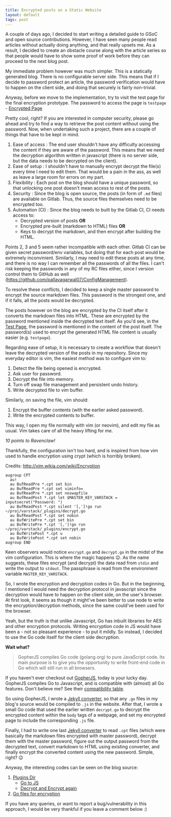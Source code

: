 ```yaml
---
title: Encrypted posts on a Static Website
layout: default
tags: post
---
```


A couple of days ago, I decided to start writing a detailed guide to GSoC and
open source contributions. However, I have seen many people read articles
without actually doing anything, and that really upsets me. As a result, I
decided to create an obstacle course along with the article series so that
people would have to show some proof of work before they can proceed to the
next blog post.

My immediate problem however was much simpler. This is a statically generated
blog. There is no configurable server side. This means that if I decide to
password protect an article, the password verification would have to happen
on the client side, and doing that securely is fairly non-trivial.

Anyway, before we move to the implementation, try to visit the test page for
the final encryption prototype. The password to access the page is `testpage` -
[Encrypted Page](/encrypted/testpage)

Pretty cool, right? If you are interested in computer security, please go ahead
and try to find a way to retrieve the post content without using the password.
Now, when undertaking such a project, there are a couple of things that have to
be kept in mind.

1. Ease of access
    : The end user shouldn't have any difficulty accessing the content if they
    are aware of the password. This means that we need the decryption algorithm
    written in javascript (there is no server side, but the data needs to be
    decrypted on the client).
2. Ease of setup
    : I shouldn't have to manually encrypt decrypt the file(s) every time I need
    to edit them. That would be a pain in the ass, as well as leave a large room
    for errors on my part.
3. Flexibility
    : Each post on the blog should have a unique password, so that unlocking one
    post doesn't mean access to rest of the posts.
4. Security
    : Since the blog is open source, the posts (in form of `.md` files) are
    available on Gitlab. Thus, the source files themselves need to be encrypted
    too.
5. Automation (CI)
    : Since the blog needs to built by the Gitlab CI, CI needs access to:
    - Decrypted version of posts **OR**
    - Encrypted pre-built (markdown to HTML) files **OR**
    - Keys to decrypt the markdown, and then encrypt after building the HTML.

Points 2, 3 and 5 seem rather incompatible with each other. Gitlab CI can be
given secret password/env variables, but doing that for each post would be
extremely inconvinient. Similarly, I may need to edit these posts at any time,
and there is no way I can remember all the passwords of all the files. I can't
risk keeping the passwords in any of my RC files either, since I version
control them to GitHub as well
(<https://github.com/pallavagarwal07/ConfigManagement>).

To resolve these conflicts, I decided to keep a single master password to
encrypt the source markdown files. This password is the strongest one, and if
it falls, all the posts would be decrypted.

The posts however on the blog are encrypted by the CI itself after it converts
the markdown files into HTML. These are encrypted by the password mentioned
inside the decrypted text itself. As you'd see, in the [Test
Page](/encrypted/testpage), the password is mentioned in the content of the
post itself. The password(s) used to encrypt the generated HTML file content
is usually easier (e.g. `testpage`).

Regarding ease of setup, it is necessary to create a workflow that doesn't
leave the decrypted version of the posts in my repository. Since my everyday
editor is vim, the easiest method was to configure vim to:

1. Detect the file being opened is encrypted.
2. Ask user for password.
3. Decrypt the file into memory.
4. Turn off swap file management and persistent undo history.
5. Write decrypted file to vim buffer.

Similarly, on saving the file, vim should:

1. Encrypt the buffer contents (with the earlier asked password).
2. Write the encrypted contents to buffer.

This way, I open my file normally with vim (or neovim), and edit my file as
usual. Vim takes care of all the heavy lifting for me.

*10 points to Ravenclaw!*

Thankfully, the configuration isn't too hard, and is inspired from how vim
used to handle encryption using crypt (which is horribly broken).

Credits: <http://vim.wikia.com/wiki/Encryption>

```
augroup CPT
  au!
  au BufReadPre *.cpt set bin
  au BufReadPre *.cpt set viminfo=
  au BufReadPre *.cpt set noswapfile
  au BufReadPost *.cpt let $MASTER_KEY_VARSTACK = inputsecret("Password: ")
  au BufReadPost *.cpt silent '[,']!go run ~/proj/varstack/_plugins/decrypt.go
  au BufReadPost *.cpt set nobin
  au BufWritePre *.cpt set bin
  au BufWritePre *.cpt '[,']!go run ~/proj/varstack/_plugins/encrypt.go
  au BufWritePost *.cpt u
  au BufWritePost *.cpt set nobin
augroup END
```

Keen observers would notice `encrypt.go` and `decrypt.go` in the midst of the
vim configuration. This is where the magic happens 😉. As the name suggests,
these files encrypt (and decrypt) the data read from `stdin` and write the
output to `stdout`. The passphrase is read from the environment variable
`MASTER_KEY_VARSTACK`.

So, I wrote the encryption and decryption codes in Go. But in the beginning, I
mentioned I would need the decryption protocol in javascript since the
decryption would have to happen on the client side, on the user's browser.
At first look, it seems as though it might've been better to use node to write
the encryption/decryption methods, since the same could've been used for the
browser.

Yeah, but the truth is that unlike Javascript, Go has inbuilt libraries for AES
and other encryption protocols. Writing encryption code in JS would have been
a - not so pleasant experience - to put it mildly. So instead, I decided to use
the Go code itself for the client side decryption.

**Wait what?**

> GopherJS compiles Go code (golang.org) to pure JavaScript code. Its main
> purpose is to give you the opportunity to write front-end code in Go which
> will still run in all browsers.

If you haven't ever checkout out
[GopherJS](https://github.com/gopherjs/gopherjs), today is your lucky day.
GopherJS compiles Go to Javascript, and is compatible with (almost) all Go
features.  Don't believe me? See their [compatibility
table](https://github.com/gopherjs/gopherjs/blob/master/doc/packages.md).

So using GopherJS, I wrote a [Jekyll
converter](https://jekyllrb.com/docs/plugins/#converters), so that any `.go`
files in my blog's source would be compiled to `.js` in the website. After
that, I wrote a small Go code that used the earlier written `decrypt.go` to
decrypt the encrypted content within the `body` tags of a webpage, and set my
encrypted page to include the corresponding `.js` file.

Finally, I had to write one last [Jekyll
converter](https://jekyllrb.com/docs/plugins/#converters) to read `.cpt` files
(which were basically the markdown files encrypted with master password),
decrypt them with the master password, figure out the output password from the
decrypted text, convert markdown to HTML using existing converter, and finally
encrypt the converted content using the new password. Simple, right? 😉

Anyway, the interesting codes can be seen on the blog source:

1. [Plugins Dir](https://gitlab.com/pallavagarwal07/pallavagarwal07.gitlab.io/tree/source/_plugins)
    - [Go to JS](https://gitlab.com/pallavagarwal07/pallavagarwal07.gitlab.io/blob/source/_plugins/gopherjs.rb)
    - [Decrypt and Encrypt again](https://gitlab.com/pallavagarwal07/pallavagarwal07.gitlab.io/blob/source/_plugins/hooks.rb)
2. [Go files for encryption](https://gitlab.com/pallavagarwal07/pallavagarwal07.gitlab.io/tree/source/_lib/encrypt)


If you have any queries, or want to report a bug/vulnerability in this
approach, I would be very thankful if you leave a comment below :)
